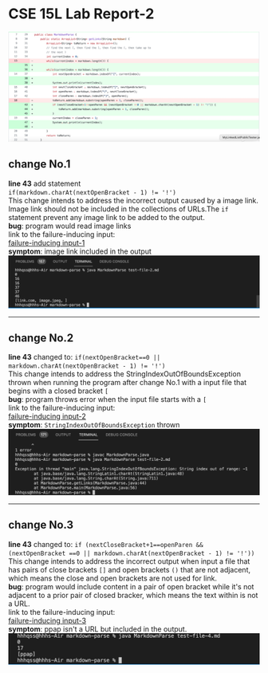 # CSE 15L Lab Report-2

![here](parserDiff.jpg)
## change __No.1__    
__line 43__ add statement  
`if(markdown.charAt(nextOpenBracket - 1) != '!')`  
This change intends to address the incorrect output caused by a image link. Image link should not be included in the collections of URLs.The `if` statement prevent any image link to be added to the output.  
__bug__: program would read image links  
link to the failure-inducing input:  
[failure-inducing input-1](test-file-2.md)  
__symptom__: image link included in the output
 ![here](imageCaptured.jpg)
___
 ## change __No.2__    
__line 43__ changed to:
`if(nextOpenBracket==0 || markdown.charAt(nextOpenBracket - 1) != '!')`  
This change intends to address the StringIndexOutOfBoundsException thrown when running the program after change No.1 with a input file that begins with a closed bracket `[`   
__bug__: program throws error when the input file starts with a `[`  
link to the failure-inducing input:  
[failure-inducing input-2](test-file-3.md)  
__symptom__: `StringIndexOutOfBoundsException` thrown
 ![here](indexOf[-1Is-1.jpg)
___
 ## change __No.3__    
__line 43__ changed to: 
`if (nextCloseBracket+1==openParen && (nextOpenBracket ==0 || markdown.charAt(nextOpenBracket - 1) != '!'))`  
This change intends to address the incorrect output when input a file that has pairs of close brackets `[]` and open brackets `()` that are not adjacent, which means the close and open brackets are not used for link.  
__bug__: program would include content in a pair of open bracket while it's not adjacent to a prior pair of closed bracker, which means the text within is not a URL.  
link to the failure-inducing input:       
[failure-inducing input-3](test-file-4.md)  
 __symptom__: ppap isn't a URL but included in the output.
 ![here]([]sth().jpg)